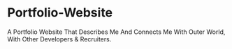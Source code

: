 # Portfolio-Website
A Portfolio Website That Describes Me And Connects Me With Outer World, With Other Developers &amp; Recruiters.
